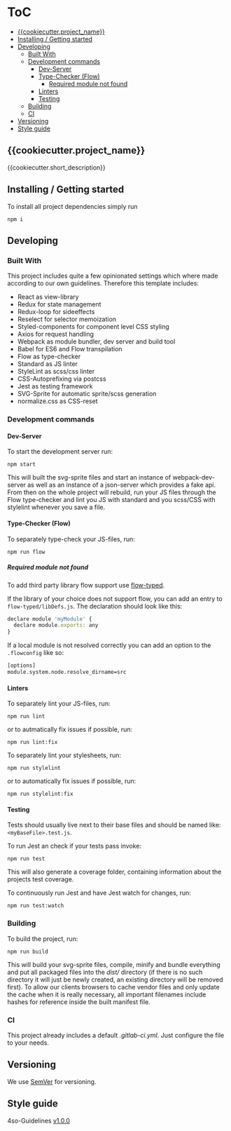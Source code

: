 # ToC

<!-- vim-markdown-toc GFM -->

* [{{cookiecutter.project_name}}](#cookiecutterproject_name)
* [Installing / Getting started](#installing--getting-started)
* [Developing](#developing)
    * [Built With](#built-with)
    * [Development commands](#development-commands)
        * [Dev-Server](#dev-server)
        * [Type-Checker (Flow)](#type-checker-flow)
            * [Required module not found](#required-module-not-found)
        * [Linters](#linters)
        * [Testing](#testing)
    * [Building](#building)
    * [CI](#ci)
* [Versioning](#versioning)
* [Style guide](#style-guide)

<!-- vim-markdown-toc -->


## {{cookiecutter.project_name}}

{{cookiecutter.short_description}}


## Installing / Getting started

To install all project dependencies simply run

```shell
npm i
```


## Developing

### Built With

This project includes quite a few opinionated settings which where
made according to our own guidelines. Therefore this template includes:

* React as view-library
* Redux for state management
* Redux-loop for sideeffects
* Reselect for selector memoization
* Styled-components for component level CSS styling
* Axios for request handling
* Webpack as module bundler, dev server and build tool
* Babel for ES6 and Flow transpilation
* Flow as type-checker
* Standard as JS linter
* StyleLint as scss/css linter
* CSS-Autoprefixing via postcss
* Jest as testing framework
* SVG-Sprite for automatic sprite/scss generation
* normalize.css as CSS-reset


### Development commands

#### Dev-Server

To start the development server run:

```shell
npm start
```

This will built the svg-sprite files and start an instance
of webpack-dev-server as well as an instance of
a json-server which provides a fake api.
From then on the whole project will
rebuild, run your JS files through the Flow type-checker and
lint you JS with standard and you scss/CSS with stylelint whenever you
save a file.


#### Type-Checker (Flow)

To separately type-check your JS-files, run:

```shell
npm run flow
```

##### Required module not found

To add third party library flow support use [flow-typed](https://github.com/flowtype/flow-typed).

If the library of your choice does not support flow, you can add
an entry to `flow-typed/libDefs.js`. The declaration should look like this:

```javascript
declare module 'myModule' {
  declare module.exports: any
}
```

If a local module is not resolved correctly you can add an option to
the `.flowconfig` like so:

```bash
[options]
module.system.node.resolve_dirname=src
```

#### Linters

To separately lint your JS-files, run:

```shell
npm run lint
```

or to autmatically fix issues if possible, run:

```shell
npm run lint:fix
```

To separately lint your stylesheets, run:

```shell
npm run stylelint
```

or to automatically fix issues if possible, run:

```shell
npm run stylelint:fix
```


#### Testing

Tests should usually live next to their base files and should
be named like: `<myBaseFile>.test.js`.

To run Jest an check if your tests pass invoke:

```shell
npm run test
```

This will also generate a coverage folder, containing information
about the projects test coverage.

To continuously run Jest and have Jest watch for changes, run:

```shell
npm run test:watch
```


### Building

To build the project, run:

```shell
npm run build
```

This will build your svg-sprite files, compile, minify and bundle
everything and put all packaged files into the _dist/_ directory (if there is no such directory it will just be newly created, an existing directory will be removed first).
To allow our clients browsers to cache vendor files and only update the cache when it is really necessary, all important filenames include hashes for reference inside the built manifest file.


### CI

This project already includes a default _.gitlab-ci.yml_.
Just configure the file to your needs.


## Versioning

We use [SemVer](http://semver.org/) for versioning.


## Style guide

4so-Guidelines [v1.0.0](http://gitlab.4so.local/fourseasons/guidelines/tags/v1.0.0)
